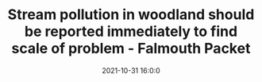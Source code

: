 ---
"title": "Stream pollution in woodland should be reported immediately to find scale of problem - Falmouth Packet"
"date": "2021-10-31 16:0:0"
"feed_name": "GOOGLENEWSINDUSTRIAL"
"feed_website": "https://news.google.com/search?q=industrial%2Bincident&hl=en-US&gl=US&ceid=US:en"
"feed_rss": "https://news.google.com/rss/search?q=industrial%2Bincident&hl=en-US&gl=US&ceid=US:en"
"link": "https://www.falmouthpacket.co.uk/news/19684808.stream-pollution-woodland-reported-immediately-find-scale-problem/"
"source": "{'href': 'https://www.falmouthpacket.co.uk', 'title': 'Falmouth Packet'}"
"file": "_posts/2021-1-1-d7ec5eff9ea287a46687f420167d5510f0d69723.md"
"accident": "0"
"drilling": "0"
"dead": "0"
"injured": "0"
"arrested": "0"
"place": "unknown place"
"where": "unknown site"
"causes": "unknown"
"place_uri": "unknown place"
---